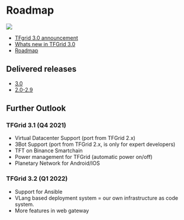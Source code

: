 # Roadmap

![](img/releasenotes.jpg)

- [TFgrid 3.0 announcement](https://forum.threefold.io/t/announcement-of-tfgrid-3-0/1132)
- [Whats new in TFGrid 3.0](https://forum.threefold.io/t/what-is-new-in-tfgrid-3-0/1133)
- [Roadmap](https://circles.threefold.me/project/despiegk-product_tfgrid3_roadmap/wiki/home)


## Delivered releases

- [3.0](releasenotes3)  
- [2.0-2.9](releasenotes2)  

## Further Outlook

### TFGrid 3.1 (Q4 2021)

- Virtual Datacenter Support (port from TFGrid 2.x)
- 3Bot Support (port from TFGrid 2.x, is only for expert developers)
- TFT on Binance Smartchain
- Power management for TFGrid (automatic power on/off)
- Planetary Network for Android/IOS

### TFGrid 3.2 (Q1 2022)

- Support for Ansible
- VLang based deployment system = our own infrastructure as code system.
- More features in web gateway

